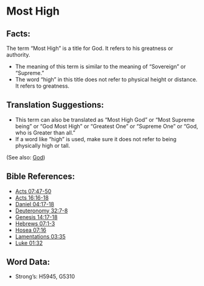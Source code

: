 # Most High

## Facts:

The term “Most High” is a title for God. It refers to his greatness or authority.

* The meaning of this term is similar to the meaning of “Sovereign” or “Supreme.”
* The word “high” in this title does not refer to physical height or distance. It refers to greatness.

## Translation Suggestions:

* This term can also be translated as “Most High God” or “Most Supreme being” or “God Most High” or “Greatest One” or “Supreme One” or “God, who is Greater than all.”
* If a word like “high” is used, make sure it does not refer to being physically high or tall. 

(See also: [God](../kt/god.md))

## Bible References:

* [Acts 07:47-50](rc://en/tn/help/act/07/47)
* [Acts 16:16-18](rc://en/tn/help/act/16/16)
* [Daniel 04:17-18](rc://en/tn/help/dan/04/17)
* [Deuteronomy 32:7-8](rc://en/tn/help/deu/32/07)
* [Genesis 14:17-18](rc://en/tn/help/gen/14/17)
* [Hebrews 07:1-3](rc://en/tn/help/heb/07/01)
* [Hosea 07:16](rc://en/tn/help/hos/07/16)
* [Lamentations 03:35](rc://en/tn/help/lam/03/35)
* [Luke 01:32](rc://en/tn/help/luk/01/32)

## Word Data:

* Strong’s: H5945, G5310
